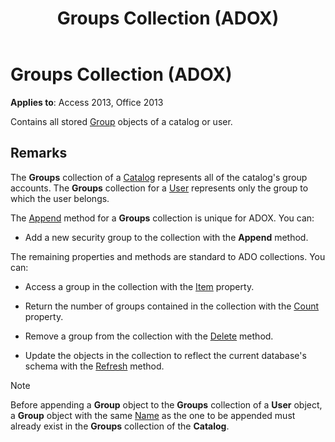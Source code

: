﻿---
title: Groups Collection (ADOX)
TOCTitle: Groups Collection (ADOX)
ms:assetid: 9aec57df-bc5c-f9b3-5aec-e7e7efa47ba8
ms:mtpsurl: https://msdn.microsoft.com/library/JJ249702(v=office.15)
ms:contentKeyID: 48546553
ms.date: 09/18/2015
mtps_version: v=office.15
---

# Groups Collection (ADOX)


**Applies to**: Access 2013, Office 2013

Contains all stored [Group](group-object-adox.md) objects of a catalog or user.

## Remarks

The **Groups** collection of a [Catalog](catalog-object-adox.md) represents all of the catalog's group accounts. The **Groups** collection for a [User](user-object-adox.md) represents only the group to which the user belongs.

The [Append](append-method-adox-groups.md) method for a **Groups** collection is unique for ADOX. You can:

  - Add a new security group to the collection with the **Append** method.

The remaining properties and methods are standard to ADO collections. You can:

  - Access a group in the collection with the [Item](item-property-ado.md) property.

  - Return the number of groups contained in the collection with the [Count](count-property-ado.md) property.

  - Remove a group from the collection with the [Delete](delete-method-adox-collections.md) method.

  - Update the objects in the collection to reflect the current database's schema with the [Refresh](refresh-method-ado.md) method.


> [!NOTE]
> <P>Before appending a <STRONG>Group</STRONG> object to the <STRONG>Groups</STRONG> collection of a <STRONG>User</STRONG> object, a <STRONG>Group</STRONG> object with the same <A href="name-property-adox.md">Name</A> as the one to be appended must already exist in the <STRONG>Groups</STRONG> collection of the <STRONG>Catalog</STRONG>.</P>


